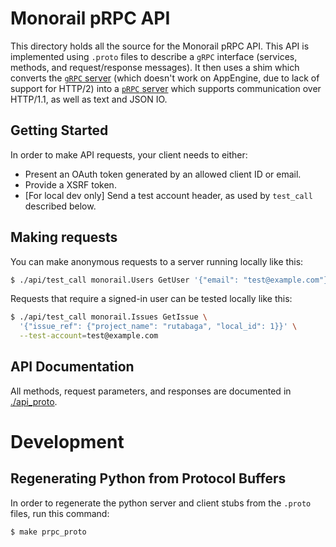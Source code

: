 # Monorail pRPC API

This directory holds all the source for the Monorail pRPC API. This API is
implemented using `.proto` files to describe a `gRPC` interface (services,
methods, and request/response messages). It then uses a shim which
converts the
[`gRPC` server](http://www.grpc.io/docs/tutorials/basic/python.html)
(which doesn't work on AppEngine, due to lack of support for HTTP/2) into a
[`pRPC` server](https://godoc.org/github.com/luci/luci-go/grpc/prpc) which
supports communication over HTTP/1.1, as well as text and JSON IO.

## Getting Started

In order to make API requests, your client needs to either:

- Present an OAuth token generated by an allowed client ID or email.
- Provide a XSRF token.
- [For local dev only] Send a test account header, as used by `test_call`
  described below.

## Making requests

You can make anonymous requests to a server running locally like this:

```bash
$ ./api/test_call monorail.Users GetUser '{"email": "test@example.com"}'
```

Requests that require a signed-in user can be tested locally like this:

```bash
$ ./api/test_call monorail.Issues GetIssue \
  '{"issue_ref": {"project_name": "rutabaga", "local_id": 1}}' \
  --test-account=test@example.com
```

## API Documentation

All methods, request parameters, and responses are documented in
[./api_proto](./api_proto).

# Development

## Regenerating Python from Protocol Buffers

In order to regenerate the python server and client stubs from the `.proto`
files, run this command:

```bash
$ make prpc_proto
```
